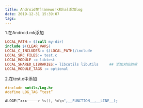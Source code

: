 ```yaml
---
title: Android在framework和hal添加log
date: 2019-12-31 15:39:07
tags:
---
```

1.在Android.mk添加

``` Makefile
LOCAL_PATH:= $(call my-dir)
include $(CLEAR_VARS)
LOCAL_C_INCLUDES:= $(LOCAL_PATH)/include
LOCAL_SRC_FILES:= test.c
LOCAL_MODULE := libtest
LOCAL_SHARED_LIBRARIES:= libcutils libutils     ## 添加对应的库
LOCAL_MODULE_TAGS := optional
```

2.在test.c中添加

``` C
#include <utils/Log.h>
#define LOG_TAG “test”

ALOGE(“xxx—————> %s(), %d\n",__FUNCTION__,__LINE__);
```
